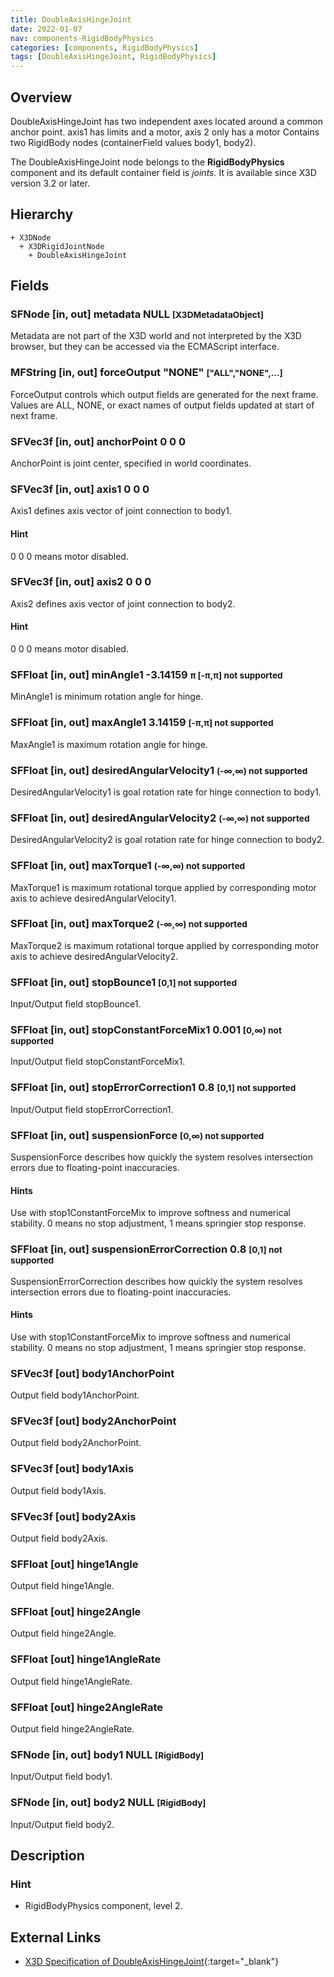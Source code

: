 ```yaml
---
title: DoubleAxisHingeJoint
date: 2022-01-07
nav: components-RigidBodyPhysics
categories: [components, RigidBodyPhysics]
tags: [DoubleAxisHingeJoint, RigidBodyPhysics]
---
```

<style>
.post h3 {
  word-spacing: 0.2em;
}
</style>

## Overview

DoubleAxisHingeJoint has two independent axes located around a common anchor point. axis1 has limits and a motor, axis 2 only has a motor Contains two RigidBody nodes (containerField values body1, body2).

The DoubleAxisHingeJoint node belongs to the **RigidBodyPhysics** component and its default container field is *joints.* It is available since X3D version 3.2 or later.

## Hierarchy

```
+ X3DNode
  + X3DRigidJointNode
    + DoubleAxisHingeJoint
```

## Fields

### SFNode [in, out] **metadata** NULL <small>[X3DMetadataObject]</small>

Metadata are not part of the X3D world and not interpreted by the X3D browser, but they can be accessed via the ECMAScript interface.

### MFString [in, out] **forceOutput** "NONE" <small>["ALL","NONE",...]</small>

ForceOutput controls which output fields are generated for the next frame. Values are ALL, NONE, or exact names of output fields updated at start of next frame.

### SFVec3f [in, out] **anchorPoint** 0 0 0

AnchorPoint is joint center, specified in world coordinates.

### SFVec3f [in, out] **axis1** 0 0 0

Axis1 defines axis vector of joint connection to body1.

#### Hint

0 0 0 means motor disabled.

### SFVec3f [in, out] **axis2** 0 0 0

Axis2 defines axis vector of joint connection to body2.

#### Hint

0 0 0 means motor disabled.

### SFFloat [in, out] **minAngle1** -3.14159 <small>π [-π,π] <span class="no">not supported</span>
</small>

MinAngle1 is minimum rotation angle for hinge.

### SFFloat [in, out] **maxAngle1** 3.14159 <small>[-π,π] <span class="no">not supported</span>
</small>

MaxAngle1 is maximum rotation angle for hinge.

### SFFloat [in, out] **desiredAngularVelocity1** <small>(-∞,∞) <span class="no">not supported</span>
</small>

DesiredAngularVelocity1 is goal rotation rate for hinge connection to body1.

### SFFloat [in, out] **desiredAngularVelocity2** <small>(-∞,∞) <span class="no">not supported</span>
</small>

DesiredAngularVelocity2 is goal rotation rate for hinge connection to body2.

### SFFloat [in, out] **maxTorque1** <small>(-∞,∞) <span class="no">not supported</span></small>

MaxTorque1 is maximum rotational torque applied by corresponding motor axis to achieve desiredAngularVelocity1.

### SFFloat [in, out] **maxTorque2** <small>(-∞,∞) <span class="no">not supported</span></small>

MaxTorque2 is maximum rotational torque applied by corresponding motor axis to achieve desiredAngularVelocity2.

### SFFloat [in, out] **stopBounce1** <small>[0,1]<span class="no"> not supported</span></small>

Input/Output field stopBounce1.

### SFFloat [in, out] **stopConstantForceMix1** 0.001 <small>[0,∞)<span class="no"> not supported</span></small>

Input/Output field stopConstantForceMix1.

### SFFloat [in, out] **stopErrorCorrection1** 0.8 <small>[0,1]<span class="no"> not supported</span></small>

Input/Output field stopErrorCorrection1.

### SFFloat [in, out] **suspensionForce** <small>[0,∞)<span class="no"> not supported</span></small>

SuspensionForce describes how quickly the system resolves intersection errors due to floating-point inaccuracies.

#### Hints

Use with stop1ConstantForceMix to improve softness and numerical stability. 0 means no stop adjustment, 1 means springier stop response.

### SFFloat [in, out] **suspensionErrorCorrection** 0.8 <small>[0,1]<span class="no"> not supported</span></small>

SuspensionErrorCorrection describes how quickly the system resolves intersection errors due to floating-point inaccuracies.

#### Hints

Use with stop1ConstantForceMix to improve softness and numerical stability. 0 means no stop adjustment, 1 means springier stop response.

### SFVec3f [out] **body1AnchorPoint**

Output field body1AnchorPoint.

### SFVec3f [out] **body2AnchorPoint**

Output field body2AnchorPoint.

### SFVec3f [out] **body1Axis**

Output field body1Axis.

### SFVec3f [out] **body2Axis**

Output field body2Axis.

### SFFloat [out] **hinge1Angle**

Output field hinge1Angle.

### SFFloat [out] **hinge2Angle**

Output field hinge2Angle.

### SFFloat [out] **hinge1AngleRate**

Output field hinge1AngleRate.

### SFFloat [out] **hinge2AngleRate**

Output field hinge2AngleRate.

### SFNode [in, out] **body1** NULL <small>[RigidBody]</small>

Input/Output field body1.

### SFNode [in, out] **body2** NULL <small>[RigidBody]</small>

Input/Output field body2.

## Description

### Hint

- RigidBodyPhysics component, level 2.

## External Links

- [X3D Specification of DoubleAxisHingeJoint](https://www.web3d.org/documents/specifications/19775-1/V4.0/Part01/components/rigidBodyPhysics.html#DoubleAxisHingeJoint){:target="_blank"}
